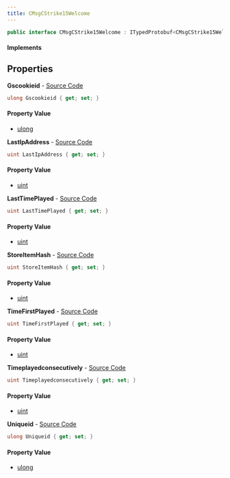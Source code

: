 ```yaml
---
title: CMsgCStrike15Welcome
---
```


```csharp
public interface CMsgCStrike15Welcome : ITypedProtobuf<CMsgCStrike15Welcome>, INativeHandle
```

#### Implements

## Properties

**Gscookieid** - [Source Code](https://github.com/swiftly-solution/swiftlys2/blob/main/managed/src/SwiftlyS2.Generated/Protobufs/Interfaces/CMsgCStrike15Welcome.cs#L28)

```csharp
ulong Gscookieid { get; set; }
```

#### Property Value

- [ulong](https://learn.microsoft.com/dotnet/api/system.uint64)

**LastIpAddress** - [Source Code](https://github.com/swiftly-solution/swiftlys2/blob/main/managed/src/SwiftlyS2.Generated/Protobufs/Interfaces/CMsgCStrike15Welcome.cs#L25)

```csharp
uint LastIpAddress { get; set; }
```

#### Property Value

- [uint](https://learn.microsoft.com/dotnet/api/system.uint32)

**LastTimePlayed** - [Source Code](https://github.com/swiftly-solution/swiftlys2/blob/main/managed/src/SwiftlyS2.Generated/Protobufs/Interfaces/CMsgCStrike15Welcome.cs#L22)

```csharp
uint LastTimePlayed { get; set; }
```

#### Property Value

- [uint](https://learn.microsoft.com/dotnet/api/system.uint32)

**StoreItemHash** - [Source Code](https://github.com/swiftly-solution/swiftlys2/blob/main/managed/src/SwiftlyS2.Generated/Protobufs/Interfaces/CMsgCStrike15Welcome.cs#L13)

```csharp
uint StoreItemHash { get; set; }
```

#### Property Value

- [uint](https://learn.microsoft.com/dotnet/api/system.uint32)

**TimeFirstPlayed** - [Source Code](https://github.com/swiftly-solution/swiftlys2/blob/main/managed/src/SwiftlyS2.Generated/Protobufs/Interfaces/CMsgCStrike15Welcome.cs#L19)

```csharp
uint TimeFirstPlayed { get; set; }
```

#### Property Value

- [uint](https://learn.microsoft.com/dotnet/api/system.uint32)

**Timeplayedconsecutively** - [Source Code](https://github.com/swiftly-solution/swiftlys2/blob/main/managed/src/SwiftlyS2.Generated/Protobufs/Interfaces/CMsgCStrike15Welcome.cs#L16)

```csharp
uint Timeplayedconsecutively { get; set; }
```

#### Property Value

- [uint](https://learn.microsoft.com/dotnet/api/system.uint32)

**Uniqueid** - [Source Code](https://github.com/swiftly-solution/swiftlys2/blob/main/managed/src/SwiftlyS2.Generated/Protobufs/Interfaces/CMsgCStrike15Welcome.cs#L31)

```csharp
ulong Uniqueid { get; set; }
```

#### Property Value

- [ulong](https://learn.microsoft.com/dotnet/api/system.uint64)

